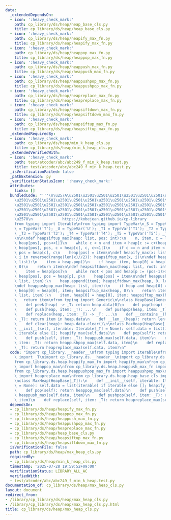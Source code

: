 ```yaml
---
data:
  _extendedDependsOn:
  - icon: ':heavy_check_mark:'
    path: cp_library/ds/heap/heap_base_cls.py
    title: cp_library/ds/heap/heap_base_cls.py
  - icon: ':heavy_check_mark:'
    path: cp_library/ds/heap/heapify_max_fn.py
    title: cp_library/ds/heap/heapify_max_fn.py
  - icon: ':heavy_check_mark:'
    path: cp_library/ds/heap/heappop_max_fn.py
    title: cp_library/ds/heap/heappop_max_fn.py
  - icon: ':heavy_check_mark:'
    path: cp_library/ds/heap/heappush_max_fn.py
    title: cp_library/ds/heap/heappush_max_fn.py
  - icon: ':heavy_check_mark:'
    path: cp_library/ds/heap/heappushpop_max_fn.py
    title: cp_library/ds/heap/heappushpop_max_fn.py
  - icon: ':heavy_check_mark:'
    path: cp_library/ds/heap/heapreplace_max_fn.py
    title: cp_library/ds/heap/heapreplace_max_fn.py
  - icon: ':heavy_check_mark:'
    path: cp_library/ds/heap/heapsiftdown_max_fn.py
    title: cp_library/ds/heap/heapsiftdown_max_fn.py
  - icon: ':heavy_check_mark:'
    path: cp_library/ds/heap/heapsiftup_max_fn.py
    title: cp_library/ds/heap/heapsiftup_max_fn.py
  _extendedRequiredBy:
  - icon: ':heavy_check_mark:'
    path: cp_library/ds/heap/min_k_heap_cls.py
    title: cp_library/ds/heap/min_k_heap_cls.py
  _extendedVerifiedWith:
  - icon: ':heavy_check_mark:'
    path: test/atcoder/abc/abc249_f_min_k_heap.test.py
    title: test/atcoder/abc/abc249_f_min_k_heap.test.py
  _isVerificationFailed: false
  _pathExtension: py
  _verificationStatusIcon: ':heavy_check_mark:'
  attributes:
    links: []
  bundledCode: "'''\n\u257A\u2501\u2501\u2501\u2501\u2501\u2501\u2501\u2501\u2501\u2501\
    \u2501\u2501\u2501\u2501\u2501\u2501\u2501\u2501\u2501\u2501\u2501\u2501\u2501\
    \u2501\u2501\u2501\u2501\u2501\u2501\u2501\u2501\u2501\u2501\u2501\u2501\u2501\
    \u2501\u2501\u2501\u2501\u2501\u2501\u2501\u2501\u2501\u2501\u2501\u2501\u2501\
    \u2501\u2501\u2501\u2501\u2501\u2501\u2501\u2501\u2501\u2501\u2501\u2501\u2501\
    \u2578\n             https://kobejean.github.io/cp-library               \n'''\n\
    from typing import Iterable\nfrom typing import TypeVar\n_S = TypeVar('S'); _T\
    \ = TypeVar('T'); _U = TypeVar('U'); _T1 = TypeVar('T1'); _T2 = TypeVar('T2');\
    \ _T3 = TypeVar('T3'); _T4 = TypeVar('T4'); _T5 = TypeVar('T5'); _T6 = TypeVar('T6')\n\
    \n\n\ndef heapsiftup_max(heap: list, pos: int):\n    n, item, c = len(heap)-1,\
    \ heap[pos], pos<<1|1\n    while c < n and item < heap[c := c+(heap[c]<heap[c+1])]:\
    \ heap[pos], pos, c = heap[c], c, c<<1|1\n    if c == n and item < heap[c]: heap[pos],\
    \ pos = heap[c], c\n    heap[pos] = item\n\ndef heapify_max(x: list):\n    for\
    \ i in reversed(range(len(x)//2)): heapsiftup_max(x, i)\n\ndef heappop_max(heap:\
    \ list):\n    item = heap.pop()\n    if heap: item, heap[0] = heap[0], item; heapsiftup_max(heap,\
    \ 0)\n    return item\n\ndef heapsiftdown_max(heap: list, root: int, pos: int):\n\
    \    item = heap[pos]\n    while root < pos and heap[p := (pos-1)>>1] < item:\
    \ heap[pos], pos = heap[p], p\n    heap[pos] = item\n\ndef heappush_max(heap:\
    \ list, item):\n    heap.append(item); heapsiftdown_max(heap, 0, len(heap)-1)\n\
    \ndef heappushpop_max(heap: list, item):\n    if heap and heap[0] > item: item,\
    \ heap[0] = heap[0], item; heapsiftup_max(heap, 0)\n    return item\n\ndef heapreplace_max(heap:\
    \ list, item):\n    item, heap[0] = heap[0], item; heapsiftup_max(heap, 0)\n \
    \   return item\nfrom typing import Generic\n\nclass HeapBase(Generic[_T]):\n\
    \    def peek(heap) -> _T: return heap.data[0]\n    def pop(heap) -> _T: ...\n\
    \    def push(heap, item: _T): ...\n    def pushpop(heap, item: _T) -> _T: ...\n\
    \    def replace(heap, item: _T) -> _T: ...\n    def __contains__(heap, item:\
    \ _T): return item in heap.data\n    def __len__(heap): return len(heap.data)\n\
    \    def clear(heap): heap.data.clear()\n\nclass MaxHeap(HeapBase[_T]):\n    def\
    \ __init__(self, iterable: Iterable[_T] = None): self.data = list(iterable) if\
    \ iterable else []; heapify_max(self.data)\n    def pop(self): return heappop_max(self.data)\n\
    \    def push(self, item: _T): heappush_max(self.data, item)\n    def pushpop(self,\
    \ item: _T): return heappushpop_max(self.data, item)\n    def replace(self, item:\
    \ _T): return heapreplace_max(self.data, item)\n"
  code: "import cp_library.__header__\nfrom typing import Iterable\nfrom cp_library.misc.typing\
    \ import _T\nimport cp_library.ds.__header__\nimport cp_library.ds.heap.__header__\n\
    from cp_library.ds.heap.heapify_max_fn import heapify_max\nfrom cp_library.ds.heap.heappop_max_fn\
    \ import heappop_max\nfrom cp_library.ds.heap.heappush_max_fn import heappush_max\n\
    from cp_library.ds.heap.heappushpop_max_fn import heappushpop_max\nfrom cp_library.ds.heap.heapreplace_max_fn\
    \ import heapreplace_max\nfrom cp_library.ds.heap.heap_base_cls import HeapBase\n\
    \nclass MaxHeap(HeapBase[_T]):\n    def __init__(self, iterable: Iterable[_T]\
    \ = None): self.data = list(iterable) if iterable else []; heapify_max(self.data)\n\
    \    def pop(self): return heappop_max(self.data)\n    def push(self, item: _T):\
    \ heappush_max(self.data, item)\n    def pushpop(self, item: _T): return heappushpop_max(self.data,\
    \ item)\n    def replace(self, item: _T): return heapreplace_max(self.data, item)\n"
  dependsOn:
  - cp_library/ds/heap/heapify_max_fn.py
  - cp_library/ds/heap/heappop_max_fn.py
  - cp_library/ds/heap/heappush_max_fn.py
  - cp_library/ds/heap/heappushpop_max_fn.py
  - cp_library/ds/heap/heapreplace_max_fn.py
  - cp_library/ds/heap/heap_base_cls.py
  - cp_library/ds/heap/heapsiftup_max_fn.py
  - cp_library/ds/heap/heapsiftdown_max_fn.py
  isVerificationFile: false
  path: cp_library/ds/heap/max_heap_cls.py
  requiredBy:
  - cp_library/ds/heap/min_k_heap_cls.py
  timestamp: '2025-07-28 19:59:52+09:00'
  verificationStatus: LIBRARY_ALL_AC
  verifiedWith:
  - test/atcoder/abc/abc249_f_min_k_heap.test.py
documentation_of: cp_library/ds/heap/max_heap_cls.py
layout: document
redirect_from:
- /library/cp_library/ds/heap/max_heap_cls.py
- /library/cp_library/ds/heap/max_heap_cls.py.html
title: cp_library/ds/heap/max_heap_cls.py
---
```

